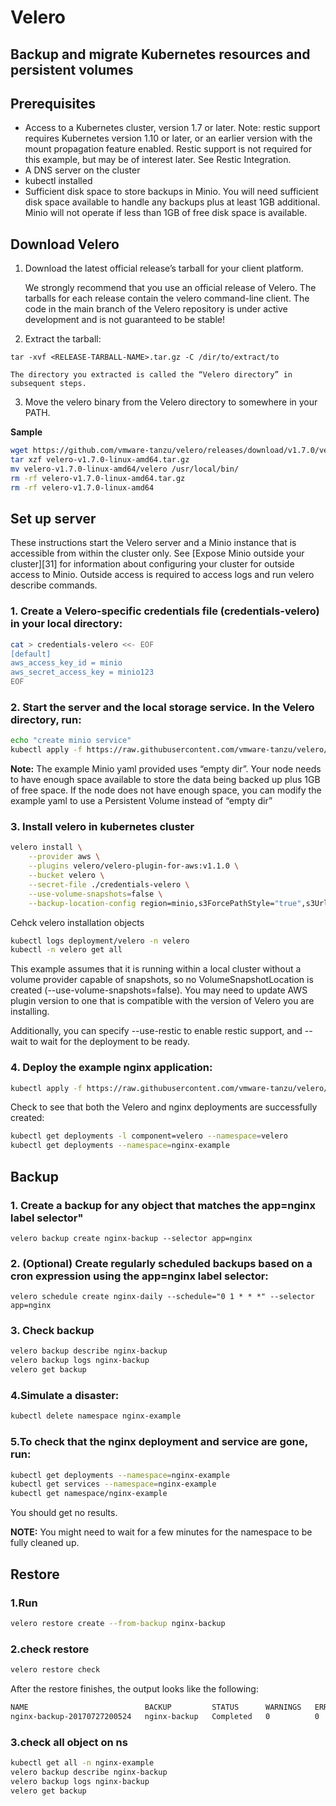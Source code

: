 # Velero 
## Backup and migrate Kubernetes resources and persistent volumes

## Prerequisites
  - Access to a Kubernetes cluster, version 1.7 or later. Note: restic support requires Kubernetes version 1.10 or later, or an earlier version with the mount propagation feature enabled. Restic support is not required for this example, but may be of interest later. See Restic Integration.
  - A DNS server on the cluster
  - kubectl installed
  - Sufficient disk space to store backups in Minio. You will need sufficient disk space available to handle any backups plus at least 1GB additional. Minio will not operate if less than 1GB of free disk space is available.


## Download Velero
1. Download the latest official release’s tarball for your client platform.

    We strongly recommend that you use an official release of Velero. The tarballs for each release contain the velero command-line client. The code in the main branch of the Velero repository is under active development and is not guaranteed to be stable!

2. Extract the tarball:
```
tar -xvf <RELEASE-TARBALL-NAME>.tar.gz -C /dir/to/extract/to
```
    The directory you extracted is called the “Velero directory” in subsequent steps.

3. Move the velero binary from the Velero directory to somewhere in your PATH.

**Sample**

```bash
wget https://github.com/vmware-tanzu/velero/releases/download/v1.7.0/velero-v1.7.0-linux-amd64.tar.gz
tar xzf velero-v1.7.0-linux-amd64.tar.gz
mv velero-v1.7.0-linux-amd64/velero /usr/local/bin/
rm -rf velero-v1.7.0-linux-amd64.tar.gz
rm -rf velero-v1.7.0-linux-amd64
```


## Set up server

These instructions start the Velero server and a Minio instance that is accessible from within the cluster only. See [Expose Minio outside your cluster][31] for information about configuring your cluster for outside access to Minio. Outside access is required to access logs and run velero describe commands.

### 1. Create a Velero-specific credentials file (credentials-velero) in your local directory:

````bash
cat > credentials-velero <<- EOF
[default]
aws_access_key_id = minio
aws_secret_access_key = minio123
EOF
````
### 2. Start the server and the local storage service. In the Velero directory, run:
```bash 
echo "create minio service"
kubectl apply -f https://raw.githubusercontent.com/vmware-tanzu/velero/main/examples/minio/00-minio-deployment.yaml
```
**Note:** The example Minio yaml provided uses “empty dir”. Your node needs to have enough space available to store the data being backed up plus 1GB of free space. If the node does not have enough space, you can modify the example yaml to use a Persistent Volume instead of “empty dir”

### 3. Install velero in kubernetes cluster
```bash
velero install \
    --provider aws \
    --plugins velero/velero-plugin-for-aws:v1.1.0 \
    --bucket velero \
    --secret-file ./credentials-velero \
    --use-volume-snapshots=false \
    --backup-location-config region=minio,s3ForcePathStyle="true",s3Url=http://minio.velero.svc.cluster.local:9000
```

Cehck velero installation objects
```bash
kubectl logs deployment/velero -n velero
kubectl -n velero get all
```

This example assumes that it is running within a local cluster without a volume provider capable of snapshots, so no VolumeSnapshotLocation is created (--use-volume-snapshots=false). You may need to update AWS plugin version to one that is compatible with the version of Velero you are installing.

Additionally, you can specify --use-restic to enable restic support, and --wait to wait for the deployment to be ready.


### 4. Deploy the example nginx application:
```bash
kubectl apply -f https://raw.githubusercontent.com/vmware-tanzu/velero/main/examples/nginx-app/base.yaml
```
Check to see that both the Velero and nginx deployments are successfully created:

```bash
kubectl get deployments -l component=velero --namespace=velero
kubectl get deployments --namespace=nginx-example
```

## Backup
### 1. Create a backup for any object that matches the app=nginx label selector"
```
velero backup create nginx-backup --selector app=nginx
```
### 2. (Optional) Create regularly scheduled backups based on a cron expression using the app=nginx label selector:
```
velero schedule create nginx-daily --schedule="0 1 * * *" --selector app=nginx
```
### 3. Check backup
```bash
velero backup describe nginx-backup
velero backup logs nginx-backup
velero get backup
```

### 4.Simulate a disaster:
```bash
kubectl delete namespace nginx-example
```

### 5.To check that the nginx deployment and service are gone, run:
```bash
kubectl get deployments --namespace=nginx-example
kubectl get services --namespace=nginx-example
kubectl get namespace/nginx-example
```
You should get no results.

**NOTE:** You might need to wait for a few minutes for the namespace to be fully cleaned up.


## Restore

### 1.Run
```bash
velero restore create --from-backup nginx-backup
```
### 2.check restore
```bash
velero restore check 
```
After the restore finishes, the output looks like the following:
```bash
NAME                          BACKUP         STATUS      WARNINGS   ERRORS    CREATED                         SELECTOR
nginx-backup-20170727200524   nginx-backup   Completed   0          0         2017-07-27 20:05:24 +0000 UTC   <none>
```

### 3.check all object on ns

```bash
kubectl get all -n nginx-example
velero backup describe nginx-backup
velero backup logs nginx-backup
velero get backup
```

